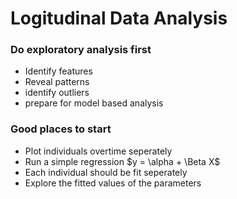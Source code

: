 # Logitudinal Data Analysis  

### Do exploratory analysis first  
 - Identify features  
 - Reveal patterns  
 - identify outliers  
 - prepare for model based analysis  

### Good places to start  
 - Plot individuals overtime seperately  
 - Run a simple regression $y = \alpha + \Beta X$  
 - Each individual should be fit seperately  
 - Explore the fitted values of the parameters  

